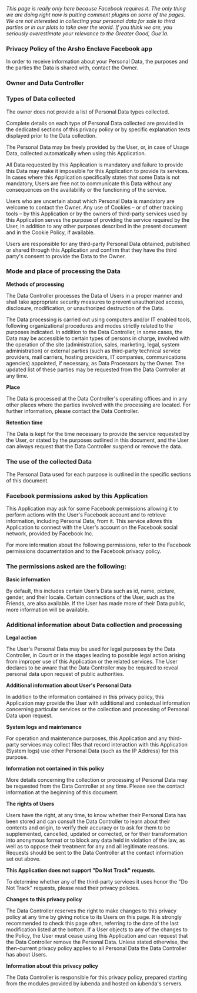 ---
---

*This page is really only here because Facebook requires it. The only thing we are doing right now is putting comment plugins on some of the pages. We are not interested in collecting your personal data for sale to third parties or in our plots to take over the world. If you think we are, you seriously overestimate your relevance to the Greater Good, Gue'la.*

### Privacy Policy of the Arsho Enclave Facebook app

In order to receive information about your Personal Data, the purposes and the parties the Data is shared with, contact the Owner.

### Owner and Data Controller

### Types of Data collected

The owner does not provide a list of Personal Data types collected.

Complete details on each type of Personal Data collected are provided in the dedicated sections of this privacy policy or by specific explanation texts displayed prior to the Data collection.

The Personal Data may be freely provided by the User, or, in case of Usage Data, collected automatically when using this Application.

All Data requested by this Application is mandatory and failure to provide this Data may make it impossible for this Application to provide its services. In cases where this Application specifically states that some Data is not mandatory, Users are free not to communicate this Data without any consequences on the availability or the functioning of the service.

Users who are uncertain about which Personal Data is mandatory are welcome to contact the Owner.
Any use of Cookies – or of other tracking tools – by this Application or by the owners of third-party services used by this Application serves the purpose of providing the service required by the User, in addition to any other purposes described in the present document and in the Cookie Policy, if available.

Users are responsible for any third-party Personal Data obtained, published or shared through this Application and confirm that they have the third party's consent to provide the Data to the Owner.

### Mode and place of processing the Data

**Methods of processing**

The Data Controller processes the Data of Users in a proper manner and shall take appropriate security measures to prevent unauthorized access, disclosure, modification, or unauthorized destruction of the Data.

The Data processing is carried out using computers and/or IT enabled tools, following organizational procedures and modes strictly related to the purposes indicated. In addition to the Data Controller, in some cases, the Data may be accessible to certain types of persons in charge, involved with the operation of the site (administration, sales, marketing, legal, system administration) or external parties (such as third-party technical service providers, mail carriers, hosting providers, IT companies, communications agencies) appointed, if necessary, as Data Processors by the Owner. The updated list of these parties may be requested from the Data Controller at any time.

**Place**

The Data is processed at the Data Controller's operating offices and in any other places where the parties involved with the processing are located. For further information, please contact the Data Controller.

**Retention time**

The Data is kept for the time necessary to provide the service requested by the User, or stated by the purposes outlined in this document, and the User can always request that the Data Controller suspend or remove the data.

### The use of the collected Data

The Personal Data used for each purpose is outlined in the specific sections of this document.

### Facebook permissions asked by this Application

This Application may ask for some Facebook permissions allowing it to perform actions with the User's Facebook account and to retrieve information, including Personal Data, from it. This service allows this Application to connect with the User's account on the Facebook social network, provided by Facebook Inc.

For more information about the following permissions, refer to the Facebook permissions documentation and to the Facebook privacy policy.

### The permissions asked are the following:

**Basic information**

By default, this includes certain User’s Data such as id, name, picture, gender, and their locale. Certain connections of the User, such as the Friends, are also available. If the User has made more of their Data public, more information will be available.

### Additional information about Data collection and processing

**Legal action**

The User's Personal Data may be used for legal purposes by the Data Controller, in Court or in the stages leading to possible legal action arising from improper use of this Application or the related services.
The User declares to be aware that the Data Controller may be required to reveal personal data upon request of public authorities.

**Additional information about User's Personal Data**

In addition to the information contained in this privacy policy, this Application may provide the User with additional and contextual information concerning particular services or the collection and processing of Personal Data upon request.

**System logs and maintenance**

For operation and maintenance purposes, this Application and any third-party services may collect files that record interaction with this Application (System logs) use other Personal Data (such as the IP Address) for this purpose.

**Information not contained in this policy**

More details concerning the collection or processing of Personal Data may be requested from the Data Controller at any time. Please see the contact information at the beginning of this document.

**The rights of Users**

Users have the right, at any time, to know whether their Personal Data has been stored and can consult the Data Controller to learn about their contents and origin, to verify their accuracy or to ask for them to be supplemented, cancelled, updated or corrected, or for their transformation into anonymous format or to block any data held in violation of the law, as well as to oppose their treatment for any and all legitimate reasons. Requests should be sent to the Data Controller at the contact information set out above.

**This Application does not support "Do Not Track" requests.**

To determine whether any of the third-party services it uses honor the "Do Not Track" requests, please read their privacy policies.

**Changes to this privacy policy**

The Data Controller reserves the right to make changes to this privacy policy at any time by giving notice to its Users on this page. It is strongly recommended to check this page often, referring to the date of the last modification listed at the bottom. If a User objects to any of the changes to the Policy, the User must cease using this Application and can request that the Data Controller remove the Personal Data. Unless stated otherwise, the then-current privacy policy applies to all Personal Data the Data Controller has about Users.

**Information about this privacy policy**

The Data Controller is responsible for this privacy policy, prepared starting from the modules provided by iubenda and hosted on iubenda's servers.

